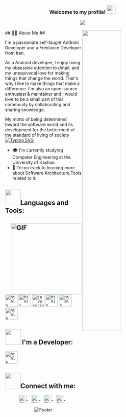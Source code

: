 <h3 align="center">
  
  Welcome to my profile!
  <img src="https://media.giphy.com/media/hvRJCLFzcasrR4ia7z/giphy.gif" width="28">

 <img src="https://i.pinimg.com/originals/8b/c8/13/8bc8138470ece0f8c5a6dc3cd715de92.png">
</h3>
## 👨‍💻 About Me
## <img align="right" width='50%'  src="https://karnakon.ir/wp-content/uploads/2021/02/8-10.jpg"/>
  
 I'm a passionate self-taught Android Developer and a Freelance  Developer from Iran.

As a Android developer, I enjoy using my obsessive attention to detail, and my unequivocal love for making things that change the world. That's why I like to make things that make a difference. 
I'm also an open-source enthusiast & maintainer and I would love to be a small part of this community by collaborating and sharing knowledge.

My motto of being determined toward the software world and its development for the betterment of the standard of living of society
[![Typing SVG](https://readme-typing-svg.herokuapp.com?color=%230E99D2&center=true&vCenter=true&width=200&height=30&lines=Software+Engineer)](https://git.io/typing-svg)
- 🎓  I'm currently studying Computer Engineering at the University of Kashan.
- 🌱 I'm on track to learning more about Software Architecture,Tools related to it.


## <img src="https://media2.giphy.com/media/QssGEmpkyEOhBCb7e1/giphy.gif?cid=ecf05e47a0n3gi1bfqntqmob8g9aid1oyj2wr3ds3mg700bl&rid=giphy.gif" height="50px">Languages and Tools:
## <img align="right" alt="GIF" height="230px" src="https://media.giphy.com/media/lP8xu5t2DLGG045H8F/giphy.gif"/>
<code><img title="Kotlin" alt="html5" width="40px" src="https://avasam.ir/assets/img/libs/avatars/5e860fe545601.jpg" /></code>
<code><img title="Java "   alt="html5" width="40px" src="https://123project.ir/wp-content/uploads/2022/09/download.png"/></code>
<code><img title="JavaScript" alt="javascript" width="40px" src="https://cdn.jsdelivr.net/gh/devicons/devicon/icons/javascript/javascript-original.svg" /></code>
<code><img title="WakaTime "  alt="html5" width="40px" src="https://encrypted-tbn0.gstatic.com/images?q=tbn:ANd9GcSzeKUtoktvZS-wypolAZZJ3yHATHjMCVgA7g&usqp=CAU"/></code>
<code><img title="GitHub"   alt="html5" width="40px" src="https://encrypted-tbn0.gstatic.com/images?q=tbn:ANd9GcQxPK4sxjCTDqqLe8Coglu7wapxhAo5NXqOnXMkJp4YoIaIb2tUujCY74gNmeNL4LbMJGQ&usqp=CAU"/></code>
<code><img title="GitKraken" alt="html5" width="40px" src="https://encrypted-tbn0.gstatic.com/images?q=tbn:ANd9GcS2BJtkUErLUJJqeqotL7CAb77J4Djxq88G7w&usqp=CAU"/></code>

## <img src="https://media0.giphy.com/media/cNZqrH5IzOG0xrlWks/giphy.gif?cid=ecf05e47map255q427en9uprqc1sb0unjq5k4fnqg5pmhhs4&rid=giphy.gif&ct=s" height="50px"> I'm  a Developer:
<code><img title="Android" alt="html5" width="40px" src="https://wakatime.com/static/img/editor-icons/android-studio-128.png" /></code>
</div>

<!-- <p align="center"> -->  
<!-- <img height="180em" src="https://github-readme-streak-stats.herokuapp.com?user=amirmalekian&theme=algolia&hide_border=true&date_format=M%20j%5B%2C%20Y%5D&border=0D1117" /> -->
<!-- </p> -->


## <img src='https://raw.githubusercontent.com/ShahriarShafin/ShahriarShafin/main/Assets/handshake.gif' height="50px">Connect with me:



<p align="center">
  <a href="2022naserahmadi@gmail.com" >
    <img align="center" alt="Naser Ahmadi | Gmail" width="25px" src="https://edent.github.io/SuperTinyIcons/images/svg/gmail.svg" />
  </a> &nbsp;&nbsp;
   <a href="https://eitaa.com/NrAi0818⁩" >
    <img align="center" alt="Naser Ahmadi | Eitta" width="25px" src="http://s7.picofile.com/file/8389773568/05.png" />
  </a> &nbsp;&nbsp;
    <a href="https://eitaa.com/NrAi0818⁩" >
    <img align="center" alt="Naser Ahmadi | Telegram" width="25px" src="https://www.jowhareh.com/images/Jowhareh/galleries_5/poster_f79f18b6-7477-41c7-8ef0-ba9ae48f501e.png" />
  </a> &nbsp;&nbsp;
    <a href="https://eitaa.com/NrAi0818⁩" >
    <img align="center" alt="Naser Ahmadi | Instagram" width="25px" src="https://www.roxo.ir/blog-panel/wp-content/uploads/2016/12/instagram-3.jpg" />
  </a> &nbsp;&nbsp;
  <p> 
 
<div align="center">
  <img src="https://readme-typing-svg.herokuapp.com?font=Dancing+Script&size=30&color=F38F02&center=true&vCenter=true&width=300&height=50&lines=Thanks+for+your+visit!;Have+a+nice+day!;" alt="Footer"></img>
  </div>
  

<!--
**NARI1108/NARI1108** is a ✨ _special_ ✨ repository because its `README.md` (this file) appears on your GitHub profile.

Here are some ideas to get you started:

- 🔭 I’m currently working on ...Android And JavaScript
- 🌱 I’m currently learning ...Android AND Javascript
- 👯 I’m looking to collaborate on ...with people
- 🤔 I’m looking for help with ...for your Projects
- 💬 Ask me about ... anything
- 📫 How to reach me: ...
- 😄 Pronouns: ...
- ⚡ Fun fact: ...lol
-->
